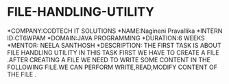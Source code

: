 # FILE-HANDLING-UTILITY
*COMPANY:CODTECH IT SOLUTIONS
*NAME:Nagineni Pravallika
*INTERN ID:CT6WPAM
*DOMAIN:JAVA PROGRAMMING
*DURATION:6 WEEKS
*MENTOR: NEELA SANTHOSH 
*DESCRIPTION: THE FIRST TASK IS ABOUT FILE HANDLING UTILITY IN THIS TASK FIRST WE HAVE TO CREATE A FILE .AFTER CREATING A FILE WE NEED TO WRITE SOME CONTENT IN THE FOLLOWING FILE.WE CAN PERFORM WRITE,READ,MODIFY CONTENT OF THE FILE .
